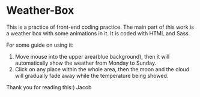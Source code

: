 # Weather-Box
This is a practice of front-end coding practice.
The main part of this work is a weather box with some animations in it.
It is coded with HTML and Sass.

For some guide on using it:
1. Move mouse into the upper area(blue background), then it will automatically show the weather from Monday to Sunday.
2. Click on any place within the whole area, then the moon and the cloud will gradually fade away while the temperature being showed.

Thank you for reading this:)
Jacob
